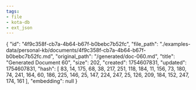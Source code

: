 ```yaml
---
tags:
- file
- kota-db
- ext_json
---
```

{
  "id": "4f9c358f-cb7a-4b64-b67f-b0bebc7b52fc",
  "file_path": "./examples-data/personal-kb/documents/4f9c358f-cb7a-4b64-b67f-b0bebc7b52fc.md",
  "original_path": "/generated/doc-060.md",
  "title": "Generated Document 60",
  "size": 202,
  "created": 1754607831,
  "updated": 1754607831,
  "hash": [
    83,
    14,
    175,
    68,
    38,
    217,
    251,
    118,
    184,
    11,
    156,
    73,
    180,
    74,
    241,
    164,
    60,
    186,
    225,
    146,
    25,
    147,
    224,
    247,
    25,
    126,
    209,
    184,
    152,
    247,
    174,
    161
  ],
  "embedding": null
}